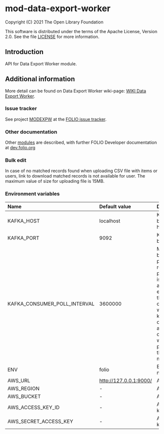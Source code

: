 # mod-data-export-worker

Copyright (C) 2021 The Open Library Foundation

This software is distributed under the terms of the Apache License,
Version 2.0. See the file [LICENSE](LICENSE) for more information.

## Introduction
API for Data Export Worker module.

## Additional information
More detail can be found on Data Export Worker wiki-page: [WIKI Data Export Worker](https://wiki.folio.org/pages/viewpage.action?pageId=52134948).

### Issue tracker
See project [MODEXPW](https://issues.folio.org/browse/MODEXPW)
at the [FOLIO issue tracker](https://dev.folio.org/guidelines/issue-tracker).

### Other documentation
Other [modules](https://dev.folio.org/source-code/#server-side) are described,
with further FOLIO Developer documentation at
[dev.folio.org](https://dev.folio.org/)

### Bulk edit
In case of no matched records found when uploading CSV file with items or users, link to download matched records is not available for user.
The maximum value of size for uploading file is 15MB.

### Environment variables
| Name                         | Default value          | Description                                                                                                                                                                                           |
|:-----------------------------|:-----------------------|:------------------------------------------------------------------------------------------------------------------------------------------------------------------------------------------------------|
| KAFKA_HOST                   | localhost              | Kafka broker hostname                                                                                                                                                                                 |
| KAFKA_PORT                   | 9092                   | Kafka broker port                                                                                                                                                                                     |
| KAFKA_CONSUMER_POLL_INTERVAL | 3600000                | Max interval before next poll. If long record processing is in place and interval exceeded then consumer will be kicked out of the group and another consumer will start processing the same message. |
| ENV                          | folio                  | Environment name                                                                                                                                                                                      |
| AWS_URL                      | http://127.0.0.1:9000/ | AWS url                                                                                                                                                                                               |
| AWS_REGION                   | -                      | AWS region                                                                                                                                                                                            |
| AWS_BUCKET                   | -                      | AWS bucket                                                                                                                                                                                            |
| AWS_ACCESS_KEY_ID            | -                      | AWS access key                                                                                                                                                                                        |
| AWS_SECRET_ACCESS_KEY        | -                      | AWS secret key                                                                                                                                                                                        |

